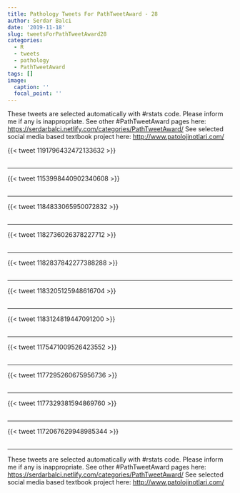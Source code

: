 ```yaml
---
title: Pathology Tweets For PathTweetAward - 28
author: Serdar Balci
date: '2019-11-18'
slug: tweetsForPathTweetAward28
categories:
  - R
  - tweets
  - pathology
  - PathTweetAward
tags: []
image:
  caption: ''
  focal_point: ''
---
```



These tweets are selected automatically with #rstats code. Please inform me if any is inappropriate.
See other #PathTweetAward pages here: https://serdarbalci.netlify.com/categories/PathTweetAward/ 
See selected social media based textbook project here: http://www.patolojinotlari.com/

{{< tweet 1191796432472133632 >}}
<br>
<br>
<hr>
{{< tweet 1153998440902340608 >}}
<br>
<br>
<hr>
{{< tweet 1184833065950072832 >}}
<br>
<br>
<hr>
{{< tweet 1182736026378227712 >}}
<br>
<br>
<hr>
{{< tweet 1182837842277388288 >}}
<br>
<br>
<hr>
{{< tweet 1183205125948616704 >}}
<br>
<br>
<hr>
{{< tweet 1183124819447091200 >}}
<br>
<br>
<hr>
{{< tweet 1175471009526423552 >}}
<br>
<br>
<hr>
{{< tweet 1177295260675956736 >}}
<br>
<br>
<hr>
{{< tweet 1177329381594869760 >}}
<br>
<br>
<hr>
{{< tweet 1172067629948985344 >}}
<br>
<br>
<hr>


These tweets are selected automatically with #rstats code. Please inform me if any is inappropriate.
See other #PathTweetAward pages here: https://serdarbalci.netlify.com/categories/PathTweetAward/ 
See selected social media based textbook project here: http://www.patolojinotlari.com/

